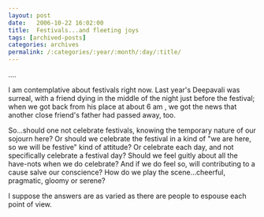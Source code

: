 ```yaml
---
layout: post
date:	2006-10-22 16:02:00
title:  Festivals...and fleeting joys
tags: [archived-posts]
categories: archives
permalink: /:categories/:year/:month/:day/:title/
---
```

<P>....

I am contemplative about festivals right now. Last year's Deepavali was surreal, with a friend dying in the middle of the night just before the festival; when we got back from his place at about 6 am , we got the news that another close friend's father had passed away, too. 

So...should one not celebrate festivals, knowing the temporary nature of our sojourn here? Or should we celebrate the festival in a kind of "we are here, so we will be festive" kind of attitude? Or celebrate each day, and not specifically celebrate a festival day? Should we feel guitly about all the have-nots when we do celebrate? And if we do feel so, will contributing to a cause salve our conscience? How do we play the scene...cheerful, pragmatic, gloomy or serene?

I suppose the answers are as varied as there are people to espouse each point of view.</P>
